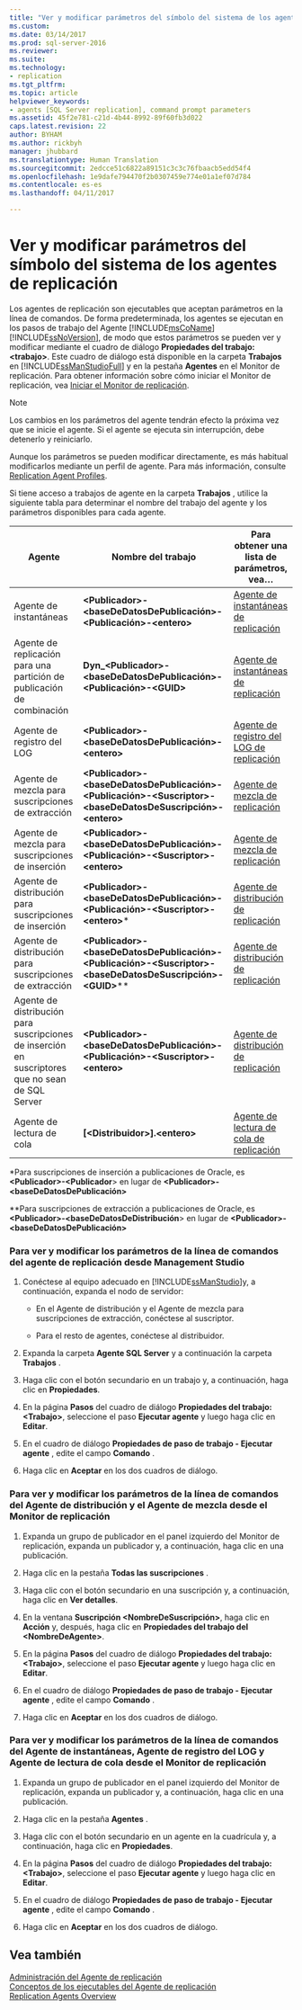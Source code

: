 ```yaml
---
title: "Ver y modificar parámetros del símbolo del sistema de los agentes de replicación | Microsoft Docs"
ms.custom: 
ms.date: 03/14/2017
ms.prod: sql-server-2016
ms.reviewer: 
ms.suite: 
ms.technology:
- replication
ms.tgt_pltfrm: 
ms.topic: article
helpviewer_keywords:
- agents [SQL Server replication], command prompt parameters
ms.assetid: 45f2e781-c21d-4b44-8992-89f60fb3d022
caps.latest.revision: 22
author: BYHAM
ms.author: rickbyh
manager: jhubbard
ms.translationtype: Human Translation
ms.sourcegitcommit: 2edcce51c6822a89151c3c3c76fbaacb5edd54f4
ms.openlocfilehash: 1e9dafe794470f2b0307459e774e01a1ef07d784
ms.contentlocale: es-es
ms.lasthandoff: 04/11/2017

---
```

# <a name="view-and-modify-replication-agent-command-prompt-parameters"></a>Ver y modificar parámetros del símbolo del sistema de los agentes de replicación
  Los agentes de replicación son ejecutables que aceptan parámetros en la línea de comandos. De forma predeterminada, los agentes se ejecutan en los pasos de trabajo del Agente [!INCLUDE[msCoName](../../../includes/msconame-md.md)] [!INCLUDE[ssNoVersion](../../../includes/ssnoversion-md.md)], de modo que estos parámetros se pueden ver y modificar mediante el cuadro de diálogo **Propiedades del trabajo: \<trabajo>**. Este cuadro de diálogo está disponible en la carpeta **Trabajos** en [!INCLUDE[ssManStudioFull](../../../includes/ssmanstudiofull-md.md)] y en la pestaña **Agentes** en el Monitor de replicación. Para obtener información sobre cómo iniciar el Monitor de replicación, vea [Iniciar el Monitor de replicación](../../../relational-databases/replication/monitor/start-the-replication-monitor.md).  
  
> [!NOTE]  
>  Los cambios en los parámetros del agente tendrán efecto la próxima vez que se inicie el agente. Si el agente se ejecuta sin interrupción, debe detenerlo y reiniciarlo.  
  
 Aunque los parámetros se pueden modificar directamente, es más habitual modificarlos mediante un perfil de agente. Para más información, consulte [Replication Agent Profiles](../../../relational-databases/replication/agents/replication-agent-profiles.md).  
  
 Si tiene acceso a trabajos de agente en la carpeta **Trabajos** , utilice la siguiente tabla para determinar el nombre del trabajo del agente y los parámetros disponibles para cada agente.  
  
|Agente|Nombre del trabajo|Para obtener una lista de parámetros, vea…|  
|-----------|--------------|------------------------------------|  
|Agente de instantáneas|**\<Publicador>-\<baseDeDatosDePublicación>-\<Publicación>-\<entero>**|[Agente de instantáneas de replicación](../../../relational-databases/replication/agents/replication-snapshot-agent.md)|  
|Agente de replicación para una partición de publicación de combinación|**Dyn_\<Publicador>-\<baseDeDatosDePublicación>-\<Publicación>-\<GUID>**|[Agente de instantáneas de replicación](../../../relational-databases/replication/agents/replication-snapshot-agent.md)|  
|Agente de registro del LOG|**\<Publicador>-\<baseDeDatosDePublicación>-\<entero>**|[Agente de registro del LOG de replicación](../../../relational-databases/replication/agents/replication-log-reader-agent.md)|  
|Agente de mezcla para suscripciones de extracción|**\<Publicador>-\<baseDeDatosDePublicación>-\<Publicación>-\<Suscriptor>-\<baseDeDatosDeSuscripción>-\<entero>**|[Agente de mezcla de replicación](../../../relational-databases/replication/agents/replication-merge-agent.md)|  
|Agente de mezcla para suscripciones de inserción|**\<Publicador>-\<baseDeDatosDePublicación>-\<Publicación>-\<Suscriptor>-\<entero>**|[Agente de mezcla de replicación](../../../relational-databases/replication/agents/replication-merge-agent.md)|  
|Agente de distribución para suscripciones de inserción|**\<Publicador>-\<baseDeDatosDePublicación>-\<Publicación>-\<Suscriptor>-\<entero>***|[Agente de distribución de replicación](../../../relational-databases/replication/agents/replication-distribution-agent.md)|  
|Agente de distribución para suscripciones de extracción|**\<Publicador>-\<baseDeDatosDePublicación>-\<Publicación>-\<Suscriptor>-\<baseDeDatosDeSuscripción>-\<GUID>***\*|[Agente de distribución de replicación](../../../relational-databases/replication/agents/replication-distribution-agent.md)|  
|Agente de distribución para suscripciones de inserción en suscriptores que no sean de SQL Server|**\<Publicador>-\<baseDeDatosDePublicación>-\<Publicación>-\<Suscriptor>-\<entero>**|[Agente de distribución de replicación](../../../relational-databases/replication/agents/replication-distribution-agent.md)|  
|Agente de lectura de cola|**[\<Distribuidor>].\<entero>**|[Agente de lectura de cola de replicación](../../../relational-databases/replication/agents/replication-queue-reader-agent.md)|  
  
 \*Para suscripciones de inserción a publicaciones de Oracle, es **\<Publicador>-\<Publicador**> en lugar de **\<Publicador>-\<baseDeDatosDePublicación>**  
  
 \*\*Para suscripciones de extracción a publicaciones de Oracle, es **\<Publicador>-\<baseDeDatosDeDistribución**> en lugar de **\<Publicador>-\<baseDeDatosDePublicación>**  
  
### <a name="to-view-and-modify-replication-agent-command-line-parameters-from-management-studio"></a>Para ver y modificar los parámetros de la línea de comandos del agente de replicación desde Management Studio  
  
1.  Conéctese al equipo adecuado en [!INCLUDE[ssManStudio](../../../includes/ssmanstudio-md.md)]y, a continuación, expanda el nodo de servidor:  
  
    -   En el Agente de distribución y el Agente de mezcla para suscripciones de extracción, conéctese al suscriptor.  
  
    -   Para el resto de agentes, conéctese al distribuidor.  
  
2.  Expanda la carpeta **Agente SQL Server** y a continuación la carpeta **Trabajos** .  
  
3.  Haga clic con el botón secundario en un trabajo y, a continuación, haga clic en **Propiedades**.  
  
4.  En la página **Pasos** del cuadro de diálogo **Propiedades del trabajo: \<Trabajo>**, seleccione el paso **Ejecutar agente** y luego haga clic en **Editar**.  
  
5.  En el cuadro de diálogo **Propiedades de paso de trabajo - Ejecutar agente** , edite el campo **Comando** .  
  
6.  Haga clic en **Aceptar** en los dos cuadros de diálogo.  
  
### <a name="to-view-and-modify-distribution-agent-and-merge-agent-command-line-parameters-from-replication-monitor"></a>Para ver y modificar los parámetros de la línea de comandos del Agente de distribución y el Agente de mezcla desde el Monitor de replicación  
  
1.  Expanda un grupo de publicador en el panel izquierdo del Monitor de replicación, expanda un publicador y, a continuación, haga clic en una publicación.  
  
2.  Haga clic en la pestaña **Todas las suscripciones** .  
  
3.  Haga clic con el botón secundario en una suscripción y, a continuación, haga clic en **Ver detalles**.  
  
4.  En la ventana **Suscripción <NombreDeSuscripción>**, haga clic en **Acción** y, después, haga clic en **Propiedades del trabajo del \<NombreDeAgente>**.  
  
5.  En la página **Pasos** del cuadro de diálogo **Propiedades del trabajo: \<Trabajo>**, seleccione el paso **Ejecutar agente** y luego haga clic en **Editar**.  
  
6.  En el cuadro de diálogo **Propiedades de paso de trabajo - Ejecutar agente** , edite el campo **Comando** .  
  
7.  Haga clic en **Aceptar** en los dos cuadros de diálogo.  
  
### <a name="to-view-and-modify-snapshot-agent-log-reader-agent-and-queue-reader-agent-command-line-parameters-from-replication-monitor"></a>Para ver y modificar los parámetros de la línea de comandos del Agente de instantáneas, Agente de registro del LOG y Agente de lectura de cola desde el Monitor de replicación  
  
1.  Expanda un grupo de publicador en el panel izquierdo del Monitor de replicación, expanda un publicador y, a continuación, haga clic en una publicación.  
  
2.  Haga clic en la pestaña **Agentes** .  
  
3.  Haga clic con el botón secundario en un agente en la cuadrícula y, a continuación, haga clic en **Propiedades**.  
  
4.  En la página **Pasos** del cuadro de diálogo **Propiedades del trabajo: \<Trabajo>**, seleccione el paso **Ejecutar agente** y luego haga clic en **Editar**.  
  
5.  En el cuadro de diálogo **Propiedades de paso de trabajo - Ejecutar agente** , edite el campo **Comando** .  
  
6.  Haga clic en **Aceptar** en los dos cuadros de diálogo.  
  
## <a name="see-also"></a>Vea también  
 [Administración del Agente de replicación](../../../relational-databases/replication/agents/replication-agent-administration.md)   
 [Conceptos de los ejecutables del Agente de replicación](../../../relational-databases/replication/concepts/replication-agent-executables-concepts.md)   
 [Replication Agents Overview](../../../relational-databases/replication/agents/replication-agents-overview.md)  
  
  

